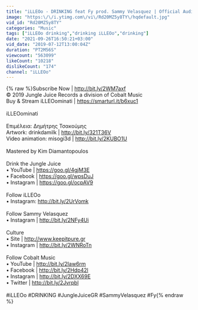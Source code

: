```yaml
---
title: "iLLEOo - DRINKING feat Fy prod. Sammy Velasquez | Official Audio Release"
image: "https:\/\/i.ytimg.com\/vi\/Rd20MZ5y8TY\/hqdefault.jpg"
vid_id: "Rd20MZ5y8TY"
categories: "Music"
tags: ["iLLEOo drinking","drinking iLLEOo","drinking"]
date: "2021-09-26T16:50:21+03:00"
vid_date: "2019-07-12T13:00:04Z"
duration: "PT2M56S"
viewcount: "563099"
likeCount: "10218"
dislikeCount: "174"
channel: "iLLEOo"
---
```

{% raw %}Subscribe Now | <a rel="nofollow" target="blank" href="http://bit.ly/2WM7axf">http://bit.ly/2WM7axf</a><br />© 2019 Jungle Juice Records a division of Cobalt Music<br />Buy &amp; Stream iLLEOominati | <a rel="nofollow" target="blank" href="https://smarturl.it/b6xuc1">https://smarturl.it/b6xuc1</a><br /><br />iLLEOominati<br /><br />Επιμέλεια: Δημήτρης Τσακούμης<br />Artwork: drinkdamilk | <a rel="nofollow" target="blank" href="http://bit.ly/321T36V">http://bit.ly/321T36V</a> <br />Video animation: misogi3d | <a rel="nofollow" target="blank" href="http://bit.ly/2KUBO1U">http://bit.ly/2KUBO1U</a> <br /><br />Mastered by Kim Diamantopoulos<br /><br />Drink the Jungle Juice<br />• YouTube | <a rel="nofollow" target="blank" href="https://goo.gl/4gjM3E">https://goo.gl/4gjM3E</a><br />• Facebook | <a rel="nofollow" target="blank" href="https://goo.gl/wpsDuJ">https://goo.gl/wpsDuJ</a>   <br />• Instagram | <a rel="nofollow" target="blank" href="https://goo.gl/ocpAV9">https://goo.gl/ocpAV9</a> <br /><br />Follow iLLEOo<br />• Instagram: <a rel="nofollow" target="blank" href="http://bit.ly/2UrVomk">http://bit.ly/2UrVomk</a><br /><br />Follow Sammy Velasquez<br />• Instagram | <a rel="nofollow" target="blank" href="http://bit.ly/2NFy4Ui">http://bit.ly/2NFy4Ui</a><br /><br />Culture<br />• Site | <a rel="nofollow" target="blank" href="http://www.keepitpure.gr">http://www.keepitpure.gr</a><br />• Instagram | <a rel="nofollow" target="blank" href="http://bit.ly/2WNRoTn">http://bit.ly/2WNRoTn</a><br /><br />Follow Cobalt Music<br />• YouTube | <a rel="nofollow" target="blank" href="http://bit.ly/2Iaw6rm">http://bit.ly/2Iaw6rm</a><br />• Facebook | <a rel="nofollow" target="blank" href="http://bit.ly/2Hdp42l">http://bit.ly/2Hdp42l</a><br />• Instagram | <a rel="nofollow" target="blank" href="http://bit.ly/2DXX69E">http://bit.ly/2DXX69E</a><br />• Twitter | <a rel="nofollow" target="blank" href="http://bit.ly/2Jvrpbl">http://bit.ly/2Jvrpbl</a><br /><br />#iLLEOo #DRINKING #JungleJuiceGR #SammyVelasquez #Fy{% endraw %}
